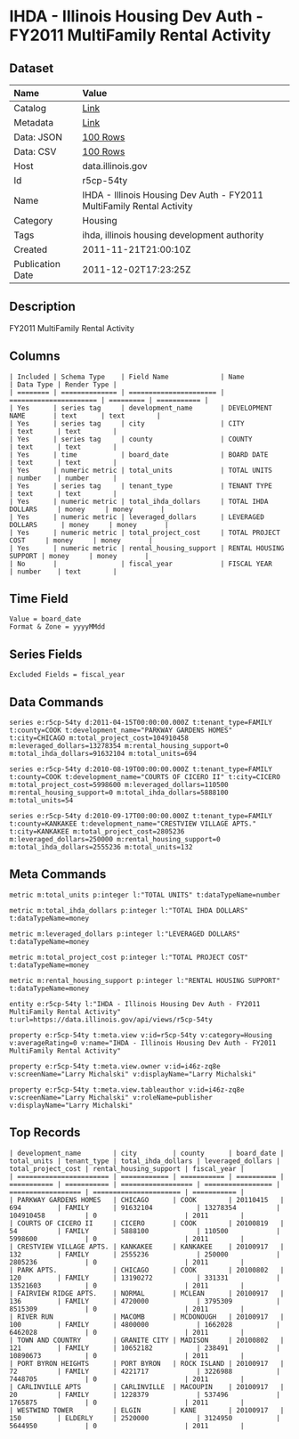 # IHDA - Illinois Housing Dev Auth - FY2011 MultiFamily Rental Activity

## Dataset

| Name | Value |
| :--- | :---- |
| Catalog | [Link](https://catalog.data.gov/dataset/ihda-illinois-housing-dev-auth-fy2011-multifamily-rental-activity-1d30f) |
| Metadata | [Link](https://data.illinois.gov/api/views/r5cp-54ty) |
| Data: JSON | [100 Rows](https://data.illinois.gov/api/views/r5cp-54ty/rows.json?max_rows=100) |
| Data: CSV | [100 Rows](https://data.illinois.gov/api/views/r5cp-54ty/rows.csv?max_rows=100) |
| Host | data.illinois.gov |
| Id | r5cp-54ty |
| Name | IHDA - Illinois Housing Dev Auth - FY2011 MultiFamily Rental Activity |
| Category | Housing |
| Tags | ihda, illinois housing development authority |
| Created | 2011-11-21T21:00:10Z |
| Publication Date | 2011-12-02T17:23:25Z |

## Description

FY2011 MultiFamily Rental Activity

## Columns

```ls
| Included | Schema Type    | Field Name             | Name                   | Data Type | Render Type |
| ======== | ============== | ====================== | ====================== | ========= | =========== |
| Yes      | series tag     | development_name       | DEVELOPMENT NAME       | text      | text        |
| Yes      | series tag     | city                   | CITY                   | text      | text        |
| Yes      | series tag     | county                 | COUNTY                 | text      | text        |
| Yes      | time           | board_date             | BOARD DATE             | text      | text        |
| Yes      | numeric metric | total_units            | TOTAL UNITS            | number    | number      |
| Yes      | series tag     | tenant_type            | TENANT TYPE            | text      | text        |
| Yes      | numeric metric | total_ihda_dollars     | TOTAL IHDA DOLLARS     | money     | money       |
| Yes      | numeric metric | leveraged_dollars      | LEVERAGED DOLLARS      | money     | money       |
| Yes      | numeric metric | total_project_cost     | TOTAL PROJECT COST     | money     | money       |
| Yes      | numeric metric | rental_housing_support | RENTAL HOUSING SUPPORT | money     | money       |
| No       |                | fiscal_year            | FISCAL YEAR            | number    | text        |
```

## Time Field

```ls
Value = board_date
Format & Zone = yyyyMMdd
```

## Series Fields

```ls
Excluded Fields = fiscal_year
```

## Data Commands

```ls
series e:r5cp-54ty d:2011-04-15T00:00:00.000Z t:tenant_type=FAMILY t:county=COOK t:development_name="PARKWAY GARDENS HOMES" t:city=CHICAGO m:total_project_cost=104910458 m:leveraged_dollars=13278354 m:rental_housing_support=0 m:total_ihda_dollars=91632104 m:total_units=694

series e:r5cp-54ty d:2010-08-19T00:00:00.000Z t:tenant_type=FAMILY t:county=COOK t:development_name="COURTS OF CICERO II" t:city=CICERO m:total_project_cost=5998600 m:leveraged_dollars=110500 m:rental_housing_support=0 m:total_ihda_dollars=5888100 m:total_units=54

series e:r5cp-54ty d:2010-09-17T00:00:00.000Z t:tenant_type=FAMILY t:county=KANKAKEE t:development_name="CRESTVIEW VILLAGE APTS." t:city=KANKAKEE m:total_project_cost=2805236 m:leveraged_dollars=250000 m:rental_housing_support=0 m:total_ihda_dollars=2555236 m:total_units=132
```

## Meta Commands

```ls
metric m:total_units p:integer l:"TOTAL UNITS" t:dataTypeName=number

metric m:total_ihda_dollars p:integer l:"TOTAL IHDA DOLLARS" t:dataTypeName=money

metric m:leveraged_dollars p:integer l:"LEVERAGED DOLLARS" t:dataTypeName=money

metric m:total_project_cost p:integer l:"TOTAL PROJECT COST" t:dataTypeName=money

metric m:rental_housing_support p:integer l:"RENTAL HOUSING SUPPORT" t:dataTypeName=money

entity e:r5cp-54ty l:"IHDA - Illinois Housing Dev Auth - FY2011 MultiFamily Rental Activity" t:url=https://data.illinois.gov/api/views/r5cp-54ty

property e:r5cp-54ty t:meta.view v:id=r5cp-54ty v:category=Housing v:averageRating=0 v:name="IHDA - Illinois Housing Dev Auth - FY2011 MultiFamily Rental Activity"

property e:r5cp-54ty t:meta.view.owner v:id=i46z-zq8e v:screenName="Larry Michalski" v:displayName="Larry Michalski"

property e:r5cp-54ty t:meta.view.tableauthor v:id=i46z-zq8e v:screenName="Larry Michalski" v:roleName=publisher v:displayName="Larry Michalski"
```

## Top Records

```ls
| development_name        | city         | county      | board_date | total_units | tenant_type | total_ihda_dollars | leveraged_dollars | total_project_cost | rental_housing_support | fiscal_year | 
| ======================= | ============ | =========== | ========== | =========== | =========== | ================== | ================= | ================== | ====================== | =========== | 
| PARKWAY GARDENS HOMES   | CHICAGO      | COOK        | 20110415   | 694         | FAMILY      | 91632104           | 13278354          | 104910458          | 0                      | 2011        | 
| COURTS OF CICERO II     | CICERO       | COOK        | 20100819   | 54          | FAMILY      | 5888100            | 110500            | 5998600            | 0                      | 2011        | 
| CRESTVIEW VILLAGE APTS. | KANKAKEE     | KANKAKEE    | 20100917   | 132         | FAMILY      | 2555236            | 250000            | 2805236            | 0                      | 2011        | 
| PARK APTS.              | CHICAGO      | COOK        | 20100802   | 120         | FAMILY      | 13190272           | 331331            | 13521603           | 0                      | 2011        | 
| FAIRVIEW RIDGE APTS.    | NORMAL       | MCLEAN      | 20100917   | 136         | FAMILY      | 4720000            | 3795309           | 8515309            | 0                      | 2011        | 
| RIVER RUN               | MACOMB       | MCDONOUGH   | 20100917   | 100         | FAMILY      | 4800000            | 1662028           | 6462028            | 0                      | 2011        | 
| TOWN AND COUNTRY        | GRANITE CITY | MADISON     | 20100802   | 121         | FAMILY      | 10652182           | 238491            | 10890673           | 0                      | 2011        | 
| PORT BYRON HEIGHTS      | PORT BYRON   | ROCK ISLAND | 20100917   | 72          | FAMILY      | 4221717            | 3226988           | 7448705            | 0                      | 2011        | 
| CARLINVILLE APTS        | CARLINVILLE  | MACOUPIN    | 20100917   | 20          | FAMILY      | 1228379            | 537496            | 1765875            | 0                      | 2011        | 
| WESTWIND TOWER          | ELGIN        | KANE        | 20100917   | 150         | ELDERLY     | 2520000            | 3124950           | 5644950            | 0                      | 2011        | 
```